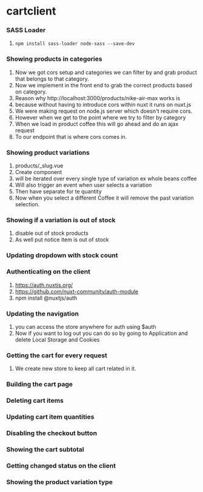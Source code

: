 # cartclient

### SASS Loader
1. `npm install sass-loader node-sass --save-dev`

### Showing products in categories
1. Now we got cors setup and categories we can filter by and grab product that belongs to that category.
2. Now we implement in the front end to grab the correct products based on category.
3. Reason why http://localhost:3000/products/nike-air-max works is
4. because without having to introduce cors within nuxt it runs on nuxt.js
5. We were making request on node.js server which doesn't require cors.
6. However when we get to the point where we try to filter by category
7. When we load in product coffee this will go ahead and do an ajax request
8. To our endpoint that is where cors comes in.

### Showing product variations
1. products/_slug.vue
2. Create component <ProductVariation />
3. will be iterated over every single type of variation ex whole beans coffee
4. Will also trigger an event when user selects a variation
5. Then have separate for te quantity
6. Now when you select a different Coffee it will remove the past variation selection.

### Showing if a variation is out of stock
1. disable out of stock products
2. As well put notice item is out of stock

### Updating dropdown with stock count

### Authenticating on the client
1. https://auth.nuxtjs.org/
2. https://github.com/nuxt-community/auth-module
3. npm install @nuxtjs/auth

### Updating the navigation
1. you can access the store anywhere for auth using $auth
2. Now if you want to log out you can do so by going to Application and delete Local Storage and Cookies
   
### Getting the cart for every request
1. We create new store to keep all cart related in it.

### Building the cart page

### Deleting cart items


### Updating cart item quantities

### Disabling the checkout button

### Showing the cart subtotal

### Getting changed status on the client

### Showing the product variation type

